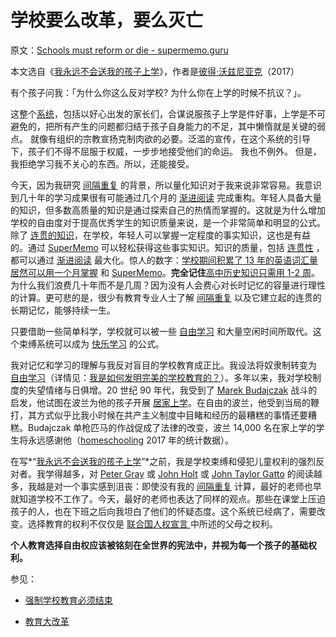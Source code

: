 # 学校要么改革，要么灭亡

原文：[Schools must reform or die - supermemo.guru](https://supermemo.guru/wiki/Schools_must_reform_or_die)

本文选自《[我永远不会送我的孩子上学](https://supermemo.guru/wiki/Problem_of_Schooling)》，作者是[彼得·沃兹尼亚克](https://supermemo.guru/wiki/Piotr_Wozniak)（2017）

有个孩子问我：「为什么你这么反对学校? 为什么你在上学的时候不抗议？」。

这整个[系统](https://supermemo.guru/wiki/School)，包括以好心出发的家长们，合谋说服孩子上学是件好事，上学是不可避免的，把所有产生的问题都归结于孩子自身能力的不足，其中懒惰就是关键的弱点。 就像有组织的宗教宣扬克制肉欲的必要。泛滥的宣传，在这个系统的引导下，孩子们不得不屈服于权威，一步步地接受他们的命运。 我也不例外。 但是，我拒绝学习我不关心的东西。所以，还能接受。

今天，因为我研究 [间隔重复](https://supermemo.guru/wiki/Spaced_repetition) 的背景，所以量化知识对于我来说非常容易。我意识到几十年的学习成果很有可能通过几个月的 [渐进阅读](https://supermemo.guru/wiki/Incremental_reading) 完成重构。年轻人具备大量的知识，但多数高质量的知识是通过探索自己的热情而掌握的。这就是为什么增加学校的自由度对于提高优秀学生的知识质量来说，是一个非常简单和明显的公式。除了 [连贯的知识](https://supermemo.guru/wiki/Coherence)，在学校，年轻人可以掌握一定程度的事实知识，这也是有益的。通过 [SuperMemo](https://supermemo.guru/wiki/SuperMemo) 可以轻松获得这些事实知识。知识的质量，包括 [连贯性](https://supermemo.guru/wiki/Coherence) ，都可以通过 [渐进阅读](https://supermemo.guru/wiki/Incremental_reading) 最大化。惊人的数字：[学校期间积累了 13 年的英语词汇量居然可以用一个月掌握](https://supermemo.guru/wiki/13_years_of_school_in_a_month) 和 [SuperMemo](https://supermemo.guru/wiki/SuperMemo)。**完全记住**[高中历史知识只需用 1-2 周](https://supermemo.guru/wiki/Learning_history:_school_vs._self-directed_learning)。为什么我们浪费几十年而不是几周？因为没有人会费心对长时记忆的容量进行理性的计算。更可悲的是，很少有教育专业人士了解 [间隔重复](https://supermemo.guru/wiki/Spaced_repetition) 以及它建立起的连贯的长期记忆，能够持续一生。

只要借助一些简单科学，学校就可以被一些 [自由学习](https://supermemo.guru/wiki/Free_learning) 和大量空闲时间所取代。这个束缚系统可以成为 [快乐学习](https://supermemo.guru/wiki/Pleasure_of_learning) 的公式。

我对记忆和学习的理解与我反对盲目的学校教育成正比。我设法将奴隶制转变为 [自由学习](https://supermemo.guru/wiki/Free_learning)（详情见：[我是如何发明完美的学校教育的？](https://supermemo.guru/wiki/How_I_invented_perfect_schooling)）。多年以来，我对学校制度的失望情绪与日俱增。20 世纪 90 年代，我受到了 [Marek Budajczak](https://supermemo.guru/wiki/Marek_Budajczak) 战斗的启发，他试图在波兰为他的孩子开展 [居家上学](https://supermemo.guru/wiki/Homeschooling)。在自由的波兰，他受到当局的鞭打，其方式似乎比我小时候在共产主义制度中目睹和经历的最糟糕的事情还要糟糕。Budajczak 单枪匹马的作战促成了法律的改变，波兰 14,000 名在家上学的学生将永远感谢他（[homeschooling](https://supermemo.guru/wiki/Homeschooling) 2017 年的统计数据）。

在写*“[我永远不会送我的孩子上学](https://supermemo.guru/wiki/I_would_never_send_my_kids_to_school)”*之前，我是学校束缚和侵犯儿童权利的强烈反对者。我学得越多，对 [Peter Gray](https://supermemo.guru/wiki/Peter_Gray)  或 [John Holt](https://supermemo.guru/wiki/John_Holt) 或 [John Taylor Gatto](https://supermemo.guru/wiki/John_Taylor_Gatto) 的阅读越多，我越是对一个事实感到沮丧：即使没有我的 [间隔重复](https://supermemo.guru/wiki/Spaced_repetition) 计算，最好的老师也早就知道学校不工作了。今天，最好的老师也表达了同样的观点。那些在课堂上压迫孩子的人，也在下班之后向我坦白了他们的怀疑态度。这个系统已经病了，需要改变。选择教育的权利不仅仅是 [联合国人权宣言 ](https://supermemo.guru/wiki/Education_as_a_human_right)中所述的父母之权利。

**个人教育选择自由权应该被铭刻在全世界的宪法中，并视为每一个孩子的基础权利。**

参见：

- [强制学校教育必须结束](https://supermemo.guru/wiki/Compulsory_schooling_must_end)

- [教育大改革](https://supermemo.guru/wiki/Grand_Education_Reform)